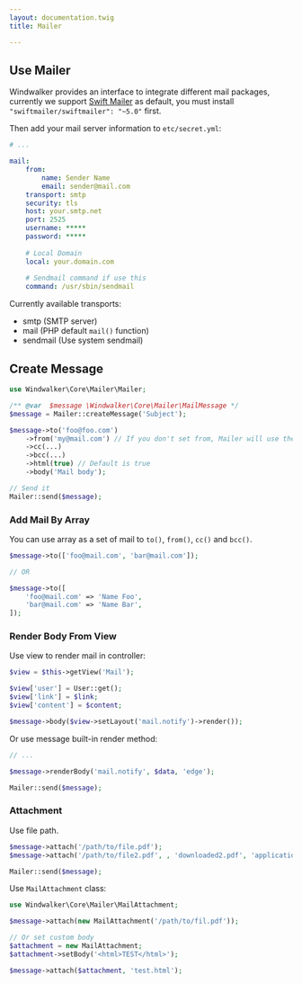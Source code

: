 ```yaml
---
layout: documentation.twig
title: Mailer

---
```


## Use Mailer

Windwalker provides an interface to integrate different mail packages, currently we support [Swift Mailer](http://swiftmailer.org/)
as default, you must install `"swiftmailer/swiftmailer": "~5.0"` first.

Then add your mail server information to `etc/secret.yml`:

``` yaml
# ...

mail:
    from:
        name: Sender Name
        email: sender@mail.com
    transport: smtp
    security: tls
    host: your.smtp.net
    port: 2525
    username: *****
    password: *****
    
    # Local Domain
    local: your.domain.com
    
    # Sendmail command if use this
    command: /usr/sbin/sendmail
```

Currently available transports:

- smtp (SMTP server)
- mail (PHP default `mail()` function)
- sendmail (Use system sendmail)

## Create Message

``` php
use Windwalker\Core\Mailer\Mailer;

/** @var  $message \Windwalker\Core\Mailer\MailMessage */
$message = Mailer::createMessage('Subject');

$message->to('foo@foo.com')
    ->from('my@mail.com') // If you don't set from, Mailer will use the `from` info in config.yml
    ->cc(...)
    ->bcc(...)
    ->html(true) // Default is true
    ->body('Mail body');

// Send it
Mailer::send($message);
```

### Add Mail By Array

You can use array as a set of mail to `to()`, `from()`, `cc()` and `bcc()`.

``` php
$message->to(['foo@mail.com', 'bar@mail.com']);

// OR

$message->to([
    'foo@mail.com' => 'Name Foo',
    'bar@mail.com' => 'Name Bar',
]);
```

### Render Body From View

Use view to render mail in controller:

``` php
$view = $this->getView('Mail');

$view['user'] = User::get();
$view['link'] = $link;
$view['content'] = $content;

$message->body($view->setLayout('mail.notify')->render());
```

Or use message built-in render method:

``` php
// ...

$message->renderBody('mail.notify', $data, 'edge');

Mailer::send($message);
```

### Attachment

Use file path.

``` php
$message->attach('/path/to/file.pdf');
$message->attach('/path/to/file2.pdf', , 'downloaded2.pdf', 'application/pdf');

Mailer::send($message);
```
Use `MailAttachment` class:

``` php
use Windwalker\Core\Mailer\MailAttachment;

$message->attach(new MailAttachment('/path/to/fil.pdf'));

// Or set custom body
$attachment = new MailAttachment;
$attachment->setBody('<html>TEST</html>');

$message->attach($attachment, 'test.html');
```
